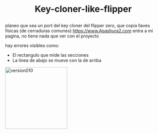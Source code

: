 <h1> <p align="center">Key-cloner-like-flipper</p> </h1>

planeo que sea un port del key cloner del flipper zero, que copia llaves físicas (de cerraduras comunes) 
https://www.Apashura2.com entra a mi pagina, no tiene nada que ver con el proyecto

hay errores visibles como: 
* El rectangulo que mide las secciones
* La linea de abajo se mueve con la de arriba

  
<img src="RECURSOS/Version010.png](https://github.com/LittleHackid/Key-cloner-like-flipper/blob/main/media/Version010.jpg" width="200" alt="version010">
